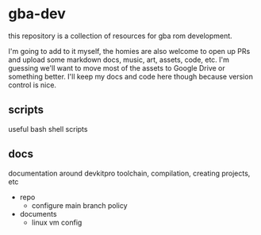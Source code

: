# gba-dev
this repository is a collection of resources for gba rom development.

I'm going to add to it myself, the homies are also welcome to open up PRs and upload some markdown docs, music, art, assets, code, etc. I'm guessing we'll want to move most of the assets to Google Drive or something better. I'll keep my docs and code here though because version control is nice.

## scripts
useful bash shell scripts

## docs
documentation around devkitpro toolchain, compilation, creating projects, etc

- repo
  - configure main branch policy
- documents
  - linux vm config
  
